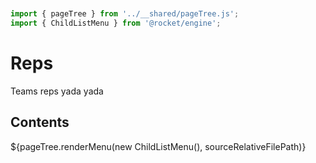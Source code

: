 ```js server


import { pageTree } from '../__shared/pageTree.js';
import { ChildListMenu } from '@rocket/engine';
```

# Reps

Teams reps yada yada

## Contents

<div>${pageTree.renderMenu(new ChildListMenu(), sourceRelativeFilePath)}</div>

